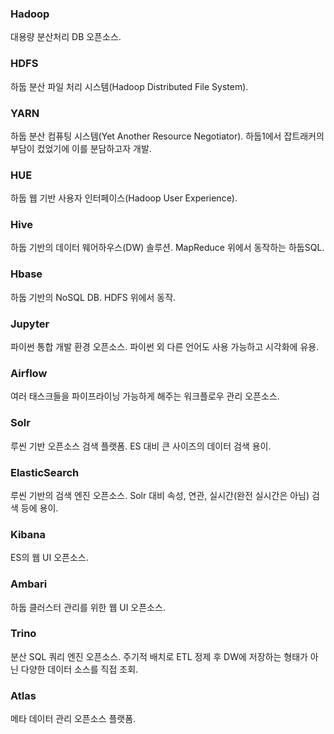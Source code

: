 ### Hadoop
대용량 분산처리 DB 오픈소스.

### HDFS
하둡 분산 파일 처리 시스템(Hadoop Distributed File System).

### YARN
하둡 분산 컴퓨팅 시스템(Yet Another Resource Negotiator). 하둡1에서 잡트래커의 부담이 컸었기에 이를 분담하고자 개발.

### HUE
하둡 웹 기반 사용자 인터페이스(Hadoop User Experience).

### Hive
하둡 기반의 데이터 웨어하우스(DW) 솔루션. MapReduce 위에서 동작하는 하둡SQL.

### Hbase
하둡 기반의 NoSQL DB. HDFS 위에서 동작.

### Jupyter
파이썬 통합 개발 환경 오픈소스. 파이썬 외 다른 언어도 사용 가능하고 시각화에 유용.

### Airflow
여러 태스크들을 파이프라이닝 가능하게 해주는 워크플로우 관리 오픈소스.

### Solr
루씬 기반 오픈소스 검색 플랫폼. ES 대비 큰 사이즈의 데이터 검색 용이.

### ElasticSearch
루씬 기반의 검색 엔진 오픈소스. Solr 대비 속성, 연관, 실시간(완전 실시간은 아님) 검색 등에 용이.

### Kibana
ES의 웹 UI 오픈소스.

### Ambari
하둡 클러스터 관리를 위한 웹 UI 오픈소스.

### Trino
분산 SQL 쿼리 엔진 오픈소스. 주기적 배치로 ETL 정제 후 DW에 저장하는 형태가 아닌 다양한 데이터 소스를 직접 조회.

### Atlas
메타 데이터 관리 오픈소스 플랫폼. 